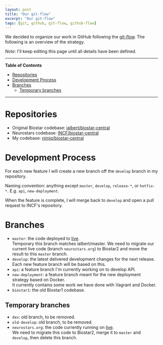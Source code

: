 ```yaml
---
layout: post
title: "Our git-flow"
excerpt: "Our git-flow"
tags: [git, github, git-flow, github-flow]
---
```


We decided to organize our work in GitHub following the [git-flow](http://nvie.com/posts/a-successful-git-branching-model/). The following is an overview of the strategy. 

*Note*: I'll keep editing this page until all details have been defined.

---

**Table of Contents**

- [Repositories](#repositories)
- [Development Process](#development-process)
- [Branches](#branches)
  - [Temporary branches](#temporary-branches)

---

# Repositories

- Original Biostar codebase: [ialbert/biostar-central](https://github.com/ialbert/biostar-central)
- Neurostars codebase: [INCF/biostar-central](https://github.com/INCF/biostar-central)
- My codebase: [nimiq/biostar-central](https://github.com/nimiq/biostar-central)


# Development Process

For each new feature I will create a new branch off the `develop` branch in my repository.

Naming convention: anything except `master`, `develop`, `release-*`, or `hotfix-*`. E.g. `api`, `new-deployment`.

When the feature is complete, I will merge back to `develop` and open a pull request to INCF's repository.

# Branches

- `master`: the code deployed to [live](http://neurostars.org).  
Temporary this branch matches ialbert/master. We need to migrate our current live code (branch `neurostars.org`) to Biostar2 and move the result to this `master` branch.
- `develop`: the latest delivered development changes for the next release.  
Each new feature branch will be based on this.
- `api`: a feature branch I'm currently working on to develop API.
- `new-deployment`: a feature branch meant for the new deployment strategy based on Docker.  
It currently contains some work we have done with Vagrant and Docker.
- `biostar1`: the old Biostar1 codebase.

## Temporary branches

- `dev`: old branch, to be removed.
- `old-develop`: old branch, to be removed.
- `neurostars.org`: the code currently running on [live](http://neurostars.org).  
We need to migrate this code to Biostar2, merge it to `master` and `develop`, then delete this branch.




